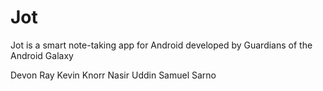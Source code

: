 # Jot
Jot is a smart note-taking app for Android developed by Guardians of the Android Galaxy

Devon Ray
Kevin Knorr
Nasir Uddin
Samuel Sarno
